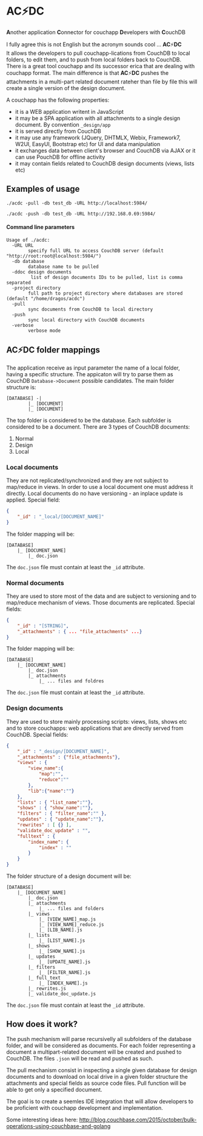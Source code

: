 # AC:zap:DC
**A**nother application **C**onnector for couchapp **D**evelopers with **C**ouchDB

I fully agree this is not English but the acronym sounds cool ... **AC**:zap:**DC**  
It allows the developers to pull couchapp-lications from CouchDB to local folders, to edit them,
and to push from local folders back to CouchDB. There is a great tool couchapp and its successor erica
that are dealing with couchapp format. The main difference is that **AC**:zap:**DC** pushes
the attachments in a multi-part related document rateher than file by file this will create a single version of the design document.

A couchapp has the following properties:

- it is a WEB application writent in JavaScript
- it may be a SPA application with all attachments to a single design document. By convention `_design/app`
- it is served directly from CouchDB
- it may use any framework (JQuery, DHTMLX, Webix, Framework7, W2UI, EasyUI, Bootstrap etc) for UI and data manipulation
- it exchanges data between client's browser and CouchDB via AJAX or it can use PouchDB for offline activity
- it may contain fields related to CouchDB design documents (views, lists etc)

## Examples of usage

```
./acdc -pull -db test_db -URL http://localhost:5984/

./acdc -push -db test_db -URL http://192.168.0.69:5984/
```

#### Command line parameters

```
Usage of ./acdc:
  -URL URL
    	specify full URL to access CouchDB server (default "http://root:root@localhost:5984/")
  -db database
    	database name to be pulled
  -ddoc design documents
    	 list of design documents IDs to be pulled, list is comma separated
  -project directory
    	full path to project directory where databases are stored (default "/home/dragos/acdc")
  -pull
    	sync documents from CouchDB to local directory
  -push
    	sync local directory with CouchDB documents
  -verbose
    	verbose mode
```

## AC:zap:DC folder mappings


The application receive as input parameter the name of a local folder, having a specific structure. The appicaton will try to parse them as CouchDB `Database->Document` possible candidates.
The main folder structure is:

```	
[DATABASE] -|
	    |_ [DOCUMENT]
	    |_ [DOCUMENT]
```

The top folder is considered to be the database. Each subfolder is considered to be a document.
There are 3 types of CouchDB documents:  

1. Normal
1. Design
1. Local

### Local documents

They are not replicated/synchronized and they are not subject to map/reduce
in views. In order to use a local document one must address it directly.
Local documents do no have versioning - an inplace update is applied.
Special field:  

```json
{	
	"_id" : "_local/[DOCUMENT_NAME]"
}
```

The folder mapping will be:

```
[DATABASE]
	|_ [DOCUMENT_NAME]
		|_ doc.json
```

The `doc.json` file must contain at least the `_id` attribute.

### Normal documents

They are used to store most of the data and are subject to versioning and to
map/reduce mechanism of views. Those documents are replicated. Special fields:

```json
{
	"_id" : "[STRING]",
	"_attachments" : { ... "file_attachments" ...}
}
```

The folder mapping will be:

```
[DATABASE]
	|_ [DOCUMENT_NAME]
		|_ doc.json
		|_ attachments
			|_ ... files and foldres
```
The `doc.json` file must contain at least the `_id` attribute.

### Design documents

They are used to store mainly processing scripts: views, lists, shows etc and to
store couchapps: web applications that are directly served from CouchDB. Special
fields:

```json
{
	"_id" : "_design/[DOCUMENT_NAME]",
	"_attachments" : {"file_attachments"},
	"views" : {
		"view_name":{
			"map":"",
			"reduce":""
		},
		"lib":{"name":""}
	},
	"lists" : { "list_name":""},
	"shows" : { "show_name":""},
	"filters" : { "filter_name":"" },
	"updates" : { "update_name":""},
	"rewrites" : [ {} ],
	"validate_doc_update" : "",
	"fulltext" : {
		"index_name": {
			"index" : ""
		}
	}
}
```

The folder structure of a design document will be:

```
[DATABASE]
	|_ [DOCUMENT_NAME]
		|_ doc.json
		|_ attachments
			|_ ... files and folders
		|_ views
			|_ [VIEW_NAME]_map.js
			|_ [VIEW_NAME]_reduce.js
			|_ [LIB_NAME].js
		|_ lists
			|_ [LIST_NAME].js
		|_ shows
			|_ [SHOW_NAME].js
		|_ updates
			|_ [UPDATE_NAME].js
		|_ filters
			|_ [FILTER_NAME].js
		|_ full_text
			|_ [INDEX_NAME].js
		|_ rewrites.js
		|_ validate_doc_update.js
```

The `doc.json` file must contain at least the `_id` attribute.

## How does it work?

The push mechanism will parse recursivelly all subfolders of the database folder, and will be considered as documents. For each folder representing a document
a multipart-related document will be created and pushed to CouchDB. The files `.json` will be read and pushed as such.

The pull mechanism consist in inspecting a single given database for design documents
and to download on local drive in a given folder structure the attachments and special
fields as source code files. Pull function will be able to get only a specified document.

The goal is to create a seemles IDE integration that will allow developers to be proficient with couchapp
development and implementation.

Some interesting ideas here: http://blog.couchbase.com/2015/october/bulk-operations-using-couchbase-and-golang
